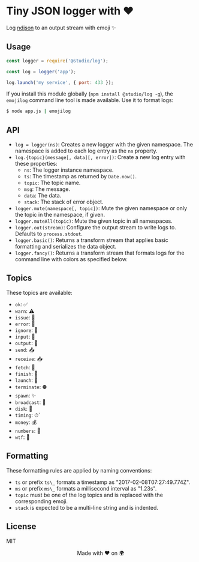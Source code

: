 # Tiny JSON logger with ❤️

Log [ndjson][1] to an output stream with emoji ✨

## Usage

```js
const logger = require('@studio/log');

const log = logger('app');

log.launch('my service', { port: 433 });
```

If you install this module globally (`npm install @studio/log -g`), the
`emojilog` command line tool is made available. Use it to format logs:

```bash
$ node app.js | emojilog
```

## API

- `log = logger(ns)`: Creates a new logger with the given namespace. The
  namespace is added to each log entry as the `ns` property.
- `log.{topic}(message[, data][, error])`: Create a new log entry with these
  properties:
    - `ns`: The logger instance namespace.
    - `ts`: The timestamp as returned by `Date.now()`.
    - `topic`: The topic name.
    - `msg`: The message.
    - `data`: The data.
    - `stack`: The stack of error object.
- `logger.mute(namespace[, topic])`: Mute the given namespace or only the topic
  in the namespace, if given.
- `logger.muteAll(topic)`: Mute the given topic in all namespaces.
- `logger.out(stream)`: Configure the output stream to write logs to. Defaults
  to `process.stdout`.
- `logger.basic()`: Returns a transform stream that applies basic formatting
  and serializes the data object.
- `logger.fancy()`: Returns a transform stream that formats logs for the
  command line with colors as specified below.

## Topics

These topics are available:

- `ok`: ✅
- `warn`: ⚠️
- `issue`: 🐛
- `error`: 🚨
- `ignore`: 🙈
- `input`: 🔺
- `output`: 🔻
- `send`: 📤
- `receive`: 📥
- `fetch`: 📡
- `finish`: 🏁
- `launch`: 🚀
- `terminate`: ⛔️
- `spawn`: ✨
- `broadcast`: 📣
- `disk`: 💾
- `timing`: ⏱`
- `money`: 💰
- `numbers`: 🔢
- `wtf`: 👻

## Formatting

These formatting rules are applied by naming conventions:

- `ts` or prefix `ts\_` formats a timestamp as "2017-02-08T07:27:49.774Z".
- `ms` or prefix `ms\_` formats a millisecond interval as "1.23s".
- `topic` must be one of the log topics and is replaced with the corresponding
  emoji.
- `stack` is expected to be a multi-line string and is indented.

## License

MIT

<div align="center">Made with ❤️ on 🌍</div>

[1]: http://ndjson.org/

